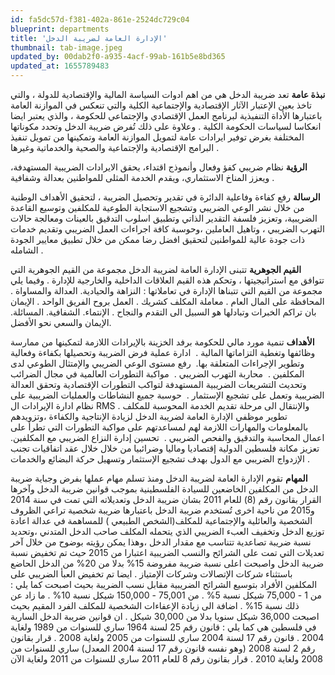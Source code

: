 ```yaml
---
id: fa5dc57d-f381-402a-861e-2524dc729c04
blueprint: departments
title: 'الإدارة العامة لضريبة الدخل'
thumbnail: tab-image.jpeg
updated_by: 00dab2f0-a935-4acf-99ab-161b5e8bd365
updated_at: 1655789483
---
```

**نبذة عامة**
تعد ضريبة الدخل هي من اهم ادوات السياسة المالية والإقتصادية للدولة ، والتي تاخذ بعين الإعتبار الآثار الإقتصادية والإجتماعية الكلية  والتي تنعكس في الموازنة العامة باعتبارها الأداة التنفيذية لبرنامج العمل الإقتصادي والإجتماعي للحكومة ، والذي يعتبر ايضا انعكاسا لسياسات الحكومة الكلية .
وعلاوة على ذلك تُفرض ضريبة الدخل وتحدد مكوناتها المختلفة بغرض توفير ايرادات عامة لتمويل الموازنة العامة وتمكينها من تمويل   تنفيذ البرامج الإقتصادية والإجتماعية والصحية والخدماتية وغيرها .

**الرؤية**
نظام ضريبي كفؤ وفعال وأنموذج اقتداء، يحقق الايرادات الضريبية المستهدفة، ويعزز المناخ الاستثماري، ويقدم الخدمة المثلى للمواطنين بعدالة وشفافية . 

**الرسالة**
رفع كفاءة وفاعلية الدائرة في تقدير وتحصيل الضريبة ، لتحقيق الأهداف الوطنية من خلال نشر الوعي الضريبي  وتشجيع الاستجابة الطوعية للمكلفين وتوسيع القاعدة الضريبية، وتعزيز فلسفة التقدير الذاتي وتطبيق اسلوب التدقيق بالعينات ومعالجة حالات التهرب الضريبي ، وتاهيل العاملين ،وحوسبة كافة اجراءات العمل الضريبي وتقديم خدمات ذات جودة عالية للمواطنين لتحقيق افضل رضا ممكن من خلال تطبيق معايير الجودة الشامله .

**القيم الجوهرية** 
تتبنى الإدارة العامة لضريبة الدخل مجموعة من القيم الجوهرية التي تتوافق مع استراتيجيتها ، وتحكم هذه القيم العلاقات الداخلية والخارجية للإدارة .
وفيما يلي مجموعة من القيم التي تتبناها الإدارة في تعاملاتها :
النزاهة والحيادية.
العدالة والمساواة .
المحافظة على المال العام .
معاملة المكلف كشريك .
العمل بروح الفريق الواحد .
الإيمان بان تراكم الخبرات وتبادلها هو السبيل الى التقدم والنجاح .
الإنتماء.
الشفافية.
المسائلة.
الإيمان والسعي نحو الأفضل.


**الأهداف**
تنمية مورد مالي للحكومة برفد الخزينة بالإيرادات اللازمة لتمكينها من ممارسة وظائفها وتغطية التزاماتها المالية . 
ادارة عملية فرض الضريبة وتحصيلها بكفاءة وفعالية وتطوير الإجراءات المتعلقة بها. 
رفع مستوى الوعي الضريبي والإمتثال الطوعي لدى المكلفين . 
محاربة التهرب الضريبي . 
مواكبة التطورات العالمية في مجال الضرائب وتحديث التشريعات الضريبية المستهدفة لتواكب التطورات الإقتصادية وتحقق العدالة الضريبية وتعمل على تشجيع الإستثمار . 
حوسبة جميع النشاطات والعمليات الضريبية على نظام ادارة الإيرادات ال RMS والإنتقال الى مرحلة تقديم الخدمة المحوسبة للمكلف . 
تطوير موظفي الإدارة العامة لضريبة الدخل لزيادة الإنتاجية والكفاءة ،وتزويدهم بالمعلومات والمهارات اللازمة لهم لمساعدتهم على مواكبة التطورات التي تطرأ على اعمال المحاسبة والتدقيق والفحص الضريبي . 
تحسين إدارة النزاع الضريبي مع المكلفين.
تعزيز مكانة فلسطين الدولية إقتصاديا وماليا وضرائبيا من خلال  خلال عقد اتفاقيات تجنب الإزدواج الضريبي مع الدول بهدف تشجيع الإستثمار وتسهيل حركة البضائع والخدمات .

**المهام**
تقوم الإدارة العامة لضريبة الدخل ومنذ تسلم مهام عملها بفرض وجباية ضريبة الدخل من المكلفين الخاضعين للسيادة الفلسطينية بموجب قوانين ضريبة الدخل وآخرها القرار بقانون رقم (8) للعام 2011 بشان ضريبة الدخل وتعديلاته التي تمت في سنة 2014 و2015
من ناحية اخرى تُستخدم ضريبة الدخل باعتبارها ضريبة شخصية تراعي الظروف الشخصية والعائلية والإجتماعية للمكلف(الشخص الطبيعي ) للمساهمة في عدالة اعادة توزيع الدخل وتخفيف العبء الضريبي الذي يتحمله المكلف صاحب الدخل المتدني ،وتحديد نسبة ضريبة تصاعدية تتناسب مع مقدار الدخل ،وهذا يمكن رؤيته بوضوح من خلال آخر تعديلات التي تمت على الشرائح والنسب الضريبية اعتبارا من 2015 حيث تم تخفيض نسبة ضريبة الدخل واصبحت اعلى نسبة ضريبة مفروضة 15% بدلا من 20% من الدخل الحاضع باستثناء شركات الإتصالات وشركات الإمتياز .
ايضا تم تخفيض العبأ الضريبي على المكلفين الأفراد بتوسيع الشرائح  الضريبية مقابل نسب الضريبة بحيث اصبحت كما يلي :
من 1 - 75,000 شيكل نسبة  5% .
من 75,001 -  150,000 شيكل   نسبة 10% .
ما زاد  عن ذلك نسبة  15% .
اضافة الى زيادة الإعفاءات الشخصية للمكلف الفرد المقيم بحيث اصبحت 36,000 شيكل سنويا بدلا من 30,000 شيكل .
    ان قوانين ضريبة الدخل السارية في فلسطين هي كما يلي :
 قانون رقم 25 لسنة 1964 ساري للسنوات من 1989 ولغاية 2004 .
قانون رقم 17 لسنة 2004 ساري للسنوات من 2005 ولغاية 2008 .
قرار بقانون رقم 2 لسنة 2008 (وهو نفسه قانون رقم 17 لسنة 2004 المعدل) ساري للسنوات من 2008 ولغاية 2010 .
قرار بقانون رقم 8 للعام 2011 ساري للسنوات من 2011 ولغاية الآن